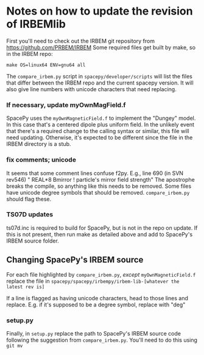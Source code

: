 # Notes on how to update the revision of IRBEMlib
First you'll need to check out the IRBEM git repository from
https://github.com/PRBEM/IRBEM
Some required files get built by make, so in the IRBEM repo:
```
make OS=linux64 ENV=gnu64 all
```

The `compare_irbem.py` script in `spacepy/developer/scripts` will list the
files that differ between the IRBEM repo and the current spacepy version.
It will also give line numbers with unicode characters that need replacing.

### If necessary, update myOwnMagField.f
SpacePy uses the `myOwnMagneticField.f` to implement the "Dungey" model.
In this case that's a centered dipole plus uniform field.
In the unlikely event that there's a required change to the calling syntax
or similar, this file will need updating. Otherwise, it's expected to be
different since the file in the IRBEM directory is a stub.

### fix comments; unicode
It seems that some comment lines confuse f2py.
E.g., line 690 (in SVN rev546) "      REAL*8 Bmirror  ! particle's mirror field strength"
The apostrophe breaks the compile, so anything like this needs to be removed.
Some files have unicode degree symbols that should be removed. `compare_irbem.py` should flag these.

### TS07D updates
ts07d.inc is required to build for SpacePy, but is not in the repo on update.
If this is not present, then run make as detailed above and add to SpacePy's
IRBEM source folder.

## Changing SpacePy's IRBEM source

For each file highlighted by `compare_irbem.py`, *except*
`myOwnMagneticField.f` replace the file in
`spacepy/spacepy/irbempy/irbem-lib-[whatever the latest rev is]`

If a line is flagged as having unicode characters, head to those lines and
replace. E.g. if it's supposed to be a degree symbol, replace with "deg"

### setup.py
Finally, in `setup.py` replace the path to SpacePy's IRBEM source code
following the suggestion from `compare_irbem.py`. You'll need to do this
using `git mv`
